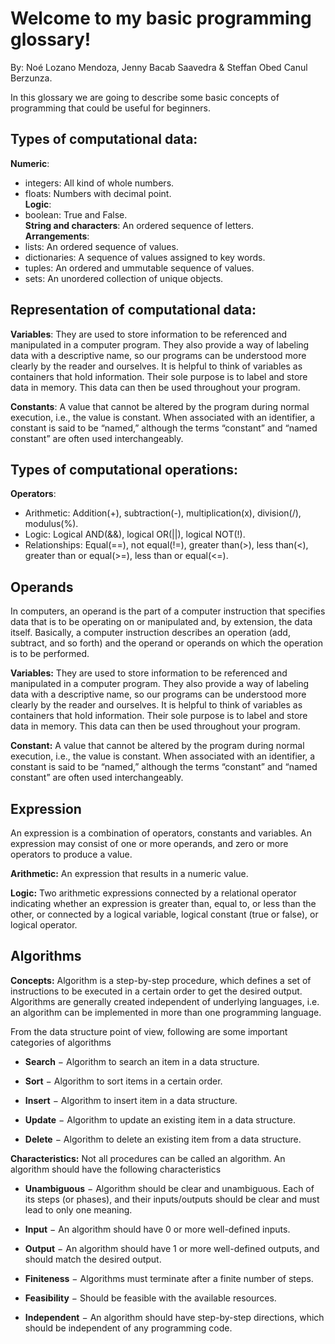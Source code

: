 <!DOCTYPE html>
<html>

<head>
  <meta charset="utf-8">
  <meta name="viewport" content="width=device-width, initial-scale=1.0">
  <title>Welcome file</title>
  <link rel="stylesheet" href="https://stackedit.io/style.css" />
</head>

<body class="stackedit">
  <div class="stackedit__html"><h1 id="welcome-to-my-basic-programming-glossary">Welcome to my basic programming glossary!</h1>
<p>By: Noé Lozano Mendoza, Jenny Bacab Saavedra &amp; Steffan Obed Canul Berzunza.</p>
<p>In this glossary we are going to describe some basic concepts of programming that could be useful for beginners.</p>
<h2 id="types-of-computational-data">Types of computational data:</h2>
<p><strong>Numeric</strong>:</p>
<ul>
<li>integers: All kind of whole numbers.</li>
<li>floats: Numbers with decimal point.<br>
<strong>Logic</strong>:</li>
<li>boolean: True and False.<br>
<strong>String and characters</strong>: An ordered sequence of letters.<br>
<strong>Arrangements</strong>:</li>
<li>lists: An ordered sequence of values.</li>
<li>dictionaries: A sequence of values assigned to key words.</li>
<li>tuples: An ordered and ummutable sequence of values.</li>
<li>sets: An unordered collection of unique objects.</li>
</ul>
<h2 id="representation-of-computational-data">Representation of computational data:</h2>
<p><strong>Variables</strong>: They are used to store information to be referenced and manipulated in a computer program. They also provide a way of labeling data with a descriptive name, so our programs can be understood more clearly by the reader and ourselves. It is helpful to think of variables as containers that hold information. Their sole purpose is to label and store data in memory. This data can then be used throughout your program.</p>
<p><strong>Constants</strong>: A value that cannot be altered by the program during normal execution, i.e., the value is constant. When associated with an identifier, a constant is said to be “named,” although the terms “constant” and “named constant” are often used interchangeably.</p>
<h2 id="types-of-computational-operations">Types of computational operations:</h2>
<p><strong>Operators</strong>:</p>
<ul>
<li>Arithmetic: Addition(+), subtraction(-), multiplication(x), division(/), modulus(%).</li>
<li>Logic: Logical AND(&amp;&amp;), logical OR(||), logical NOT(!).</li>
<li>Relationships: Equal(==), not equal(!=), greater than(&gt;), less than(&lt;), greater than or equal(&gt;=), less than or equal(&lt;=).</li>
</ul>
<h2 id="operands">Operands</h2>
<p>In computers, an operand is the part of a computer instruction that specifies data that is to be operating on or manipulated and, by extension, the data itself. Basically, a computer instruction describes an operation (add, subtract, and so forth) and the operand or operands on which the operation is to be performed.</p>
<p><strong>Variables:</strong> They are used to store information to be referenced and manipulated in a computer program. They also provide a way of labeling data with a descriptive name, so our programs can be understood more clearly by the reader and ourselves. It is helpful to think of variables as containers that hold information. Their sole purpose is to label and store data in memory. This data can then be used throughout your program.</p>
<p><strong>Constant:</strong> A value that cannot be altered by the program during normal execution, i.e., the value is constant. When associated with an identifier, a constant is said to be “named,” although the terms “constant” and “named constant” are often used interchangeably.</p>
<h2 id="expression">Expression</h2>
<p>An expression is a combination of operators, constants and variables. An expression may consist of one or more operands, and zero or more operators to produce a value.</p>
<p><strong>Arithmetic:</strong> An expression that results in a numeric value.</p>
<p><strong>Logic:</strong> Two arithmetic expressions connected by a relational operator indicating whether an expression is greater than, equal to, or less than the other, or connected by a logical variable, logical constant (true or false), or logical operator.</p>
<h2 id="algorithms">Algorithms</h2>
<p><strong>Concepts:</strong> Algorithm is a step-by-step procedure, which defines a set of instructions to be executed in a certain order to get the desired output. Algorithms are generally created independent of underlying languages, i.e. an algorithm can be implemented in more than one programming language.</p>
<p>From the data structure point of view, following are some important categories of algorithms</p>
<ul>
<li>
<p><strong>Search</strong> − Algorithm to search an item in a data structure.</p>
</li>
<li>
<p><strong>Sort</strong> − Algorithm to sort items in a certain order.</p>
</li>
<li>
<p><strong>Insert</strong> − Algorithm to insert item in a data structure.</p>
</li>
<li>
<p><strong>Update</strong> − Algorithm to update an existing item in a data structure.</p>
</li>
<li>
<p><strong>Delete</strong> − Algorithm to delete an existing item from a data structure.</p>
</li>
</ul>
<p><strong>Characteristics:</strong> Not all procedures can be called an algorithm. An algorithm should have the following characteristics</p>
<ul>
<li>
<p><strong>Unambiguous</strong> − Algorithm should be clear and unambiguous. Each of its steps (or phases), and their inputs/outputs should be clear and must lead to only one meaning.</p>
</li>
<li>
<p><strong>Input</strong> − An algorithm should have 0 or more well-defined inputs.</p>
</li>
<li>
<p><strong>Output</strong> − An algorithm should have 1 or more well-defined outputs, and should match the desired output.</p>
</li>
<li>
<p><strong>Finiteness</strong> − Algorithms must terminate after a finite number of steps.</p>
</li>
<li>
<p><strong>Feasibility</strong> − Should be feasible with the available resources.</p>
</li>
<li>
<p><strong>Independent</strong> − An algorithm should have step-by-step directions, which should be independent of any programming code.</p>
</li>
</ul>
</div>
</body>

</html>





























